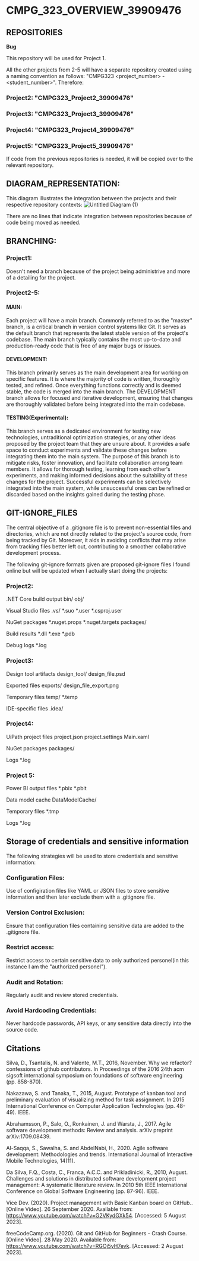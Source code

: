 # CMPG_323_OVERVIEW_39909476
## REPOSITORIES

**Bug**

This repository will be used for Project 1.

All the other projects from 2-5 will have a separate repository created using a naming convention as follows: "CMPG323 <project_number> - <student_number>".
Therefore:

### Project2: "CMPG323_Project2_39909476"

### Project3: "CMPG323_Project3_39909476"

### Project4: "CMPG323_Project4_39909476"

### Project5: "CMPG323_Project5_39909476"

If code from the previous repositories is needed, it will be copied over to the relevant repository.

## DIAGRAM_REPRESENTATION:

This diagram illustrates the integration between the projects and their respective repository contexts:
![Untitled Diagram (1)](https://github.com/XoXoTheFrozenFox/CMPG_323_OVERVIEW_39909476/assets/104361159/2b7bacdf-c453-4251-bbe5-b13c45355f1c)

There are no lines that indicate integration between repositories because of code being moved as needed.

## BRANCHING:

### Project1:

Doesn't need a branch because of the project being administrive and more of a detailing for the project.

### Project2-5:

#### MAIN: 

Each project will have a main branch. Commonly referred to as the "master" branch, is a critical branch in version control systems like Git. It serves as the default branch that represents the latest stable version of the project's codebase. The main branch typically contains the most up-to-date and production-ready code that is free of any major bugs or issues.

#### DEVELOPMENT: 

This branch primarily serves as the main development area for working on specific features. It is where the majority of code is written, thoroughly tested, and refined. Once everything functions correctly and is deemed stable, the code is merged into the main branch. The DEVELOPMENT branch allows for focused and iterative development, ensuring that changes are thoroughly validated before being integrated into the main codebase.

#### TESTING(Experimental): 

This branch serves as a dedicated environment for testing new technologies, untraditional optimization strategies, or any other ideas proposed by the project team that they are unsure about. It provides a safe space to conduct experiments and validate these changes before integrating them into the main system. The purpose of this branch is to mitigate risks, foster innovation, and facilitate collaboration among team members. It allows for thorough testing, learning from each other's experiments, and making informed decisions about the suitability of these changes for the project. Successful experiments can be selectively integrated into the main system, while unsuccessful ones can be refined or discarded based on the insights gained during the testing phase.

## GIT-IGNORE_FILES

The central objective of a .gitignore file is to prevent non-essential files and directories, which are not directly related to the project's source code, from being tracked by Git. Moreover, it aids in avoiding conflicts that may arise from tracking files better left out, contributing to a smoother collaborative development process.

The following git-ignore formats given are proposed git-ignore files I found online but will be updated when I actually start doing the projects:

### Project2:

.NET Core build output
bin/
obj/

Visual Studio files
.vs/
*.suo
*.user
*.csproj.user

NuGet packages
*.nuget.props
*.nuget.targets
packages/

Build results
*.dll
*.exe
*.pdb

Debug logs
*.log

### Project3:

Design tool artifacts
design_tool/
design_file.psd

Exported files
exports/
design_file_export.png

Temporary files
temp/
*.temp

IDE-specific files
.idea/

### Project4:

UiPath project files
project.json
project.settings
Main.xaml

NuGet packages
packages/

Logs
*.log

### Project 5:

Power BI output files
*.pbix
*.pbit

Data model cache
DataModelCache/

Temporary files
*.tmp

Logs
*.log

## Storage of credentials and sensitive information

The following strategies will be used to store credentials and sensitive information:

### Configuration Files: 

Use of configiration files like YAML or JSON files to store sensitive information and then later exclude them with a .gitignore file.

### Version Control Exclusion: 

Ensure that configuration files containing sensitive data are added to the .gitignore file.

### Restrict access: 

Restrict access to certain sensitive data to only authorized personel(in this instance I am the "authorized personel").

### Audit and Rotation: 

Regularly audit and review stored credentials. 

### Avoid Hardcoding Credentials:

Never hardcode passwords, API keys, or any sensitive data directly into the source code.

## Citations
Silva, D., Tsantalis, N. and Valente, M.T., 2016, November. Why we refactor? confessions of github contributors. In Proceedings of the 2016 24th acm sigsoft international symposium on foundations of software engineering (pp. 858-870).

Nakazawa, S. and Tanaka, T., 2015, August. Prototype of kanban tool and preliminary evaluation of visualizing method for task assignment. In 2015 International Conference on Computer Application Technologies (pp. 48-49). IEEE.

Abrahamsson, P., Salo, O., Ronkainen, J. and Warsta, J., 2017. Agile software development methods: Review and analysis. arXiv preprint arXiv:1709.08439.

Al-Saqqa, S., Sawalha, S. and AbdelNabi, H., 2020. Agile software development: Methodologies and trends. International Journal of Interactive Mobile Technologies, 14(11).

Da Silva, F.Q., Costa, C., Franca, A.C.C. and Prikladinicki, R., 2010, August. Challenges and solutions in distributed software development project management: A systematic literature review. In 2010 5th IEEE International Conference on Global Software Engineering (pp. 87-96). IEEE.

Vice Dev. (2020). Project management with Basic Kanban board on GitHub.. [Online Video]. 26 September 2020. Available from: https://www.youtube.com/watch?v=G2VKydGXk54. [Accessed: 5 August 2023].

freeCodeCamp.org. (2020). Git and GitHub for Beginners - Crash Course. [Online Video]. 28 May 2020. Available from: https://www.youtube.com/watch?v=RGOj5yH7evk. [Accessed: 2 August 2023].

